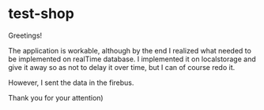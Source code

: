 # test-shop

Greetings!

The application is workable, although by the end
I realized what needed to be implemented on
realTime database.
I implemented it on localstorage
and give it away so as not to
delay it over time, but I can of course redo it.

However, I sent the data in the firebus.

Thank you for your attention)